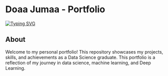 # Doaa Jumaa - Portfolio
[![Typing SVG](https://readme-typing-svg.herokuapp.com?color=0B6115FF&size=40&center=true&vCenter=true&width=1000&lines=Welcome;My+name+is+Doaa+Jumaa;I+am+from+Egypt;I+studied+Data+Science;I+am+using+Python)](https://git.io/typing-svg)

<h2>About</h2>
Welcome to my personal portfolio! This repository showcases my projects, skills, and achievements as a Data Science graduate.
This portfolio is a reflection of my journey in data science, machine learning, and Deep Learning. 

